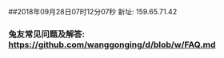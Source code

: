 ##2018年09月28日07时12分07秒 新址: 159.65.71.42
### 兔友常见问题及解答: https://github.com/wanggonging/d/blob/w/FAQ.md

